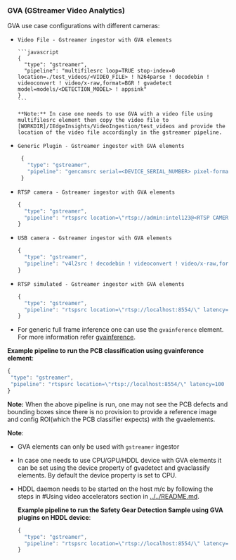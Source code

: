 ### GVA (GStreamer Video Analytics)

GVA use case configurations with different cameras:

* `Video File - Gstreamer ingestor with GVA elements`

      ```javascript
      {
        "type": "gstreamer",
        "pipeline": "multifilesrc loop=TRUE stop-index=0 location=./test_videos/<VIDEO_FILE> ! h264parse ! decodebin ! videoconvert ! video/x-raw,format=BGR ! gvadetect model=models/<DETECTION_MODEL> ! appsink"
      }
      ```

      **Note:** In case one needs to use GVA with a video file using multifilesrc element then copy the video file to [WORKDIR]/IEdgeInsights/VideoIngestion/test_videos and provide the location of the video file accordingly in the gstreamer pipeline.


 * `Generic Plugin - Gstreamer ingestor with GVA elements`

    ```javascript
     {
       "type": "gstreamer",
       "pipeline": "gencamsrc serial=<DEVICE_SERIAL_NUMBER> pixel-format=ycbcr422_8 width=1920 height=1080 exposure-time=3250 ! vaapipostproc format=bgrx ! gvadetect model=models/<DETECTION_MODEL> ! videoconvert !  video/x-raw,format=BGR ! appsink"
     }
    ```

 * `RTSP camera - Gstreamer ingestor with GVA elements`

      ```javascript
      {
        "type": "gstreamer",
        "pipeline": "rtspsrc location=\"rtsp://admin:intel123@<RTSP CAMERA IP>:554/\" latency=100 ! rtph264depay ! h264parse ! vaapih264dec ! vaapipostproc format=bgrx ! gvadetect model=models/<DETECTION_MODEL> ! videoconvert ! video/x-raw,format=BGR ! appsink"
      }
      ```

 * `USB camera - Gstreamer ingestor with GVA elements`

      ```javascript
      {
        "type": "gstreamer",
        "pipeline": "v4l2src ! decodebin ! videoconvert ! video/x-raw,format=BGR ! gvadetect model=models/<DETECTION_MODEL> ! appsink"
      }
      ```
 * `RTSP simulated - Gstreamer ingestor with GVA elements`

      ```javascript
      {
        "type": "gstreamer",
        "pipeline": "rtspsrc location=\"rtsp://localhost:8554/\" latency=100 ! rtph264depay ! h264parse ! vaapih264dec ! vaapipostproc format=bgrx ! gvadetect model=models/<DETECTION_MODEL> ! videoconvert ! video/x-raw,format=BGR ! appsink"
      }
      ```
 * For generic full frame inference one can use the `gvainference` element. For more information refer [gvainference](https://github.com/openvinotoolkit/dlstreamer_gst/wiki/gvainference).

  **Example pipeline to run the PCB classification using gvainference element**:

  ```javascript
  {
   "type": "gstreamer",
   "pipeline": "rtspsrc location=\"rtsp://localhost:8554/\" latency=100 ! rtph264depay ! h264parse ! vaapih264dec ! gvainference device=CPU model=common/video/udfs/python/pcb/ref/model_2.xml ! vaapipostproc format=bgrx height=600 width=600 ! videoconvert ! video/x-raw,format=BGR ! appsink",
  }
  ```

  **Note:** When the above pipeline is run, one may not see the PCB defects and bounding boxes since there is no provision to provide a reference image and config ROI(which the PCB classifier expects) with the gvaelements.

**Note**:

* GVA elements can only be used with `gstreamer` ingestor
* In case one needs to use CPU/GPU/HDDL device with GVA elements it
  can be set using the device property of gvadetect and gvaclassify elements.
  By default the device property is set to CPU.

* HDDL daemon needs to be started on the host m/c by following the steps in #Using video accelerators section in [../../README.md](../../README.md).

    **Example pipeline to run the Safety Gear Detection Sample using GVA plugins on HDDL device**:

    ```javascript
    {
      "type": "gstreamer",
      "pipeline": "rtspsrc location=\"rtsp://localhost:8554/\" latency=100 ! rtph264depay ! h264parse ! vaapih264dec ! vaapipostproc format=bgrx ! gvadetect device=HDDL  model=models/frozen_inference_graph.xml ! videoconvert ! video/x-raw,format=BGR ! appsink"
    }
    ```
